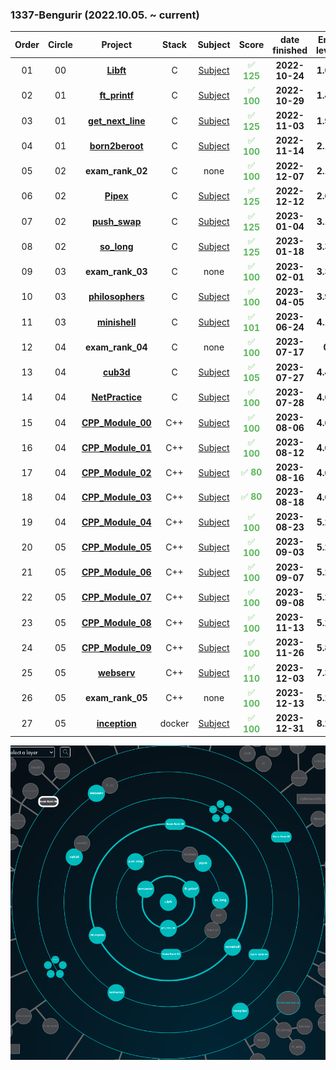 ### 1337-Bengurir (2022.10.05. ~ current)


 |Order|Circle|Project|Stack|Subject|Score|date finished| End level | days earned | Project Xp |
 |:---:|:---:|:---:|:---:|:---:|:---:| :---:| :---:| :---:| :---:|
 |01|00|[**Libft**](https://github.com/ve-no/libft/)|C|[Subject](https://github.com/ve-no/1337_cursus/blob/main/CIRCLE_0/en.sub.libft.pdf)| <font color="#5cb85c">✅ **125** | **2022-10-24** | **1.05** | <font color="#5cb85c"> + **64.87** | 462
 |02|01|[**ft_printf**](https://github.com/ve-no/ft_printf/)|C|[Subject](https://github.com/ve-no/1337_cursus/blob/main/CIRCLE_1/en.sub.ft_printf.pdf)| <font color="#5cb85c">✅ **100** | **2022-10-29** | **1.44** | <font color="#5cb85c"> + **33.67** | 882
|03|01|[**get_next_line**](https:///github.com/ve-no/get_next_line/)|C|[Subject](https://github.com/ve-no/1337_cursus/blob/main/CIRCLE_1/en.sub.get_next_line.pdf)| <font color="#5cb85c">✅ **125** | **2022-11-03** | **1.94** | <font color="#5cb85c"> + **28.34** | 882
|04|01|[**born2beroot**](https://github.com/ve-no/born2beroot/)|C|[Subject](https://github.com/ve-no/1337_cursus/blob/main/CIRCLE_1/en.sub.born2beroot.pdf)| <font color="#5cb85c">✅ **100** | **2022-11-14** | **2.15** | <font color="#5cb85c"> + **13.24** | 577
|05|02|**exam_rank_02** |C|none | <font color="#5cb85c">✅ **100** | **2022-12-07** | **2.15** | <font color="#5cb85c"> **-** | -
|06|02|[**Pipex**](https://github.com/ve-no/pipex/)|C|[Subject](https://github.com/ve-no/1337_cursus/blob/main/CIRCLE_2/en.sub.pipex.pdf)| <font color="#5cb85c">✅ **125** | **2022-12-12** | **2.60** | <font color="#5cb85c"> + **25.31** | 1142
|07|02|[**push_swap**](https://github.com/ve-no/push_swap/)|C|[Subject](https://github.com/ve-no/1337_cursus/blob/main/CIRCLE_2/en.sub.push_swap.pdf)| <font color="#5cb85c">✅ **125** | **2023-01-04** | **3.17** | <font color="#5cb85c"> + **33.15** | 1855
|08|02|[**so_long**](https://github.com/ve-no/so_long/)|C|[Subject](https://github.com/ve-no/1337_cursus/blob/main/CIRCLE_2/en.sub.so_long.pdf)| <font color="#5cb85c">✅ **125** | **2023-01-18** | **3.39** | <font color="#5cb85c"> + **15.36** | 1000
|09|03|**exam_rank_03** |C|none | <font color="#5cb85c">✅ **100** | **2023-02-01** | **3.39** | <font color="#5cb85c"> **-** | -
|10|03|[**philosophers**](https://github.com/ve-no/philosophers/)|C|[Subject](https://github.com/ve-no/1337_cursus/blob/main/CIRCLE_3/en.sub.philosophers.pdf)| <font color="#5cb85c">✅ **100** | **2023-04-05** | **3.96** | <font color="#5cb85c"> + **35.81** | 3360
|11|03|[**minishell**](https://github.com/ve-no/minishell/)|C|[Subject](https://github.com/ve-no/1337_cursus/blob/main/CIRCLE_3/en.sub.minishell.pdf)| <font color="#5cb85c">✅ **101** | **2023-06-24** | **4.14** | <font color="#5cb85c"> + **26** | 2814
|12|04|**exam_rank_04** |C|none | <font color="#5cb85c">✅ **100** | **2023-07-17** | **0** | <font color="#5cb85c"> **-** | -
|13|04|[**cub3d**](https://github.com/ve-no/cub3d/)|C|[Subject](https://github.com/veno/1337_cursus/blob/main/CIRCLE_4/en.sub.cub3d.pdf)| <font color="#5cb85c">✅ **105** | **2023-07-27** | **4.49** | <font color="#5cb85c"> + **47.27** | 5775
|14|04|[**NetPractice**](https://github.com/ve-no/NetPractice/)|C|[Subject](https://github.com/ve-no/1337_cursus/blob/main/CIRCLE_4/en.sub.NetPractice.pdf)| <font color="#5cb85c">✅ **100** | **2023-07-28** | **4.67** | <font color="#5cb85c"> + **21.55** | 3160
|15|04|[**CPP_Module_00**](https://github.com/ve-no/CPP_MODULES/tree/main/MODULE_0/)|C++|[Subject](https://github.com/ve-no/1337_cursus/blob/main/CIRCLE_4/en.sub.CPP_Module_00.pdf)| <font color="#5cb85c">✅ **100** | **2023-08-06** | **4.67** | <font color="#5cb85c"> **-** | -
|16|04|[**CPP_Module_01**](https://github.com/ve-no/CPP_MODULES/tree/main/MODULE_1/)|C++|[Subject](https://github.com/ve-no/1337_cursus/blob/main/CIRCLE_4/en.sub.CPP_Module_01.pdf)| <font color="#5cb85c">✅ **100** | **2023-08-12** | **4.67** | <font color="#5cb85c"> **-** | -
|17|04|[**CPP_Module_02**](https://github.com/ve-no/CPP_MODULES/tree/main/MODULE_2/)|C++|[Subject](https://github.com/ve-no/1337_cursus/blob/main/CIRCLE_4/en.sub.CPP_Module_02.pdf)| <font color="#5cb85c">✅ **80** | **2023-08-16** | **4.67** | <font color="#5cb85c"> **-** | -
|18|04|[**CPP_Module_03**](https://github.com/ve-no/CPP_MODULES/tree/main/MODULE_3/)|C++|[Subject](https://github.com/ve-no/1337_cursus/blob/main/CIRCLE_4/en.sub.CPP_Module_03.pdf)| <font color="#5cb85c">✅ **80** | **2023-08-18** | **4.67** | <font color="#5cb85c"> **-** | -
|19|04|[**CPP_Module_04**](https://github.com/ve-no/CPP_MODULES/tree/main/MODULE_4/)|C++|[Subject](https://github.com/ve-no/1337_cursus/blob/main/CIRCLE_4/en.sub.CPP_Module_04.pdf)| <font color="#5cb85c">✅ **100** | **2023-08-23** | **5.23** | <font color="#5cb85c"> + **57.47** | 9660
|20|05|[**CPP_Module_05**](https://github.com/ve-no/CPP_MODULES/tree/main/MODULE_5/)|C++|[Subject](https://github.com/ve-no/1337_cursus/blob/main/CIRCLE_5/en.sub.CPP_Module_05.pdf)| <font color="#5cb85c">✅ **100** | **2023-09-03** | **5.23** | <font color="#5cb85c"> **-** | -
|21|05|[**CPP_Module_06**](https://github.com/ve-no/CPP_MODULES/tree/main/MODULE_6/)|C++|[Subject](https://github.com/ve-no/1337_cursus/blob/main/CIRCLE_5/en.sub.CPP_Module_06.pdf)| <font color="#5cb85c">✅ **100** | **2023-09-07** | **5.23** | <font color="#5cb85c"> **-** | -
|22|05|[**CPP_Module_07**](https://github.com/ve-no/CPP_MODULES/tree/main/MODULE_7/)|C++|[Subject](https://github.com/ve-no/1337_cursus/blob/main/CIRCLE_5/en.sub.CPP_Module_07.pdf)| <font color="#5cb85c">✅ **100** | **2023-09-08** | **5.23** | <font color="#5cb85c"> **-** | -
|23|05|[**CPP_Module_08**](https://github.com/ve-no/CPP_MODULES/tree/main/MODULE_8/)|C++|[Subject](https://github.com/ve-no/1337_cursus/blob/main/CIRCLE_5/en.sub.CPP_Module_08.pdf)| <font color="#5cb85c">✅ **100** | **2023-11-13** | **5.23** | <font color="#5cb85c"> **-** | -
|24|05|[**CPP_Module_09**](https://github.com/ve-no/CPP_MODULES/tree/main/MODULE_9/)|C++|[Subject](https://github.com/ve-no/1337_cursus/blob/main/CIRCLE_5/en.sub.CPP_Module_09.pdf)| <font color="#5cb85c">✅ **100** | **2023-11-26** | **5.83** | <font color="#5cb85c"> + **50.64** | 10042
|25|05|[**webserv**](https://github.com/ve-no/webserv/)|C++|[Subject](https://github.com/ve-no/1337_cursus/blob/main/CIRCLE_5/en.sub.webserv.pdf)| <font color="#5cb85c">✅ **110** | **2023-12-03** | **7.32** | <font color="#5cb85c"> + **98.54** | 21630
|26|05|**exam_rank_05** |C++|none | <font color="#5cb85c">✅ **100** | **2023-12-13** | **5.23** | <font color="#5cb85c"> **-** | -
|27|05|[**inception**](https://github.com/ve-no/inception/)|docker|[Subject](https://github.com/ve-no/1337_cursus/blob/main/CIRCLE_5/en.sub.inception.pdf)| <font color="#5cb85c">✅ **100** | **2023-12-31** | **8.24** | <font color="#5cb85c"> + **35.70** | 10042

![plot](./holy_graph.png)